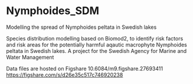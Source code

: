 # Nymphoides_SDM
Modelling the spread of Nymphoides peltata in Swedish lakes

Species distribution modelling based on Biomod2, to identify risk factors and risk areas for the potentially harmful aqautic macrophyte Nymphoides peltata in Swedish lakes. A project for the Swedish Agency for Marine and Water Management

Data files are hosted on Figshare 10.6084/m9.figshare.27693411 https://figshare.com/s/d26e35c517c746920238
